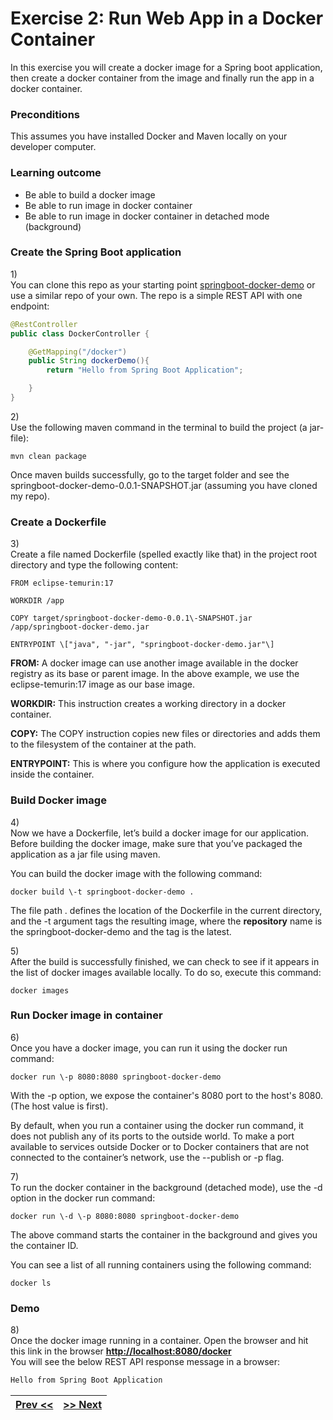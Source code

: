 # Exercise 2: Run Web App in a Docker Container

In this exercise you will create a docker image for a Spring boot application, then create a docker container from the image and finally run the app in a docker container.

### Preconditions

This assumes you have installed Docker and Maven locally on your developer computer.

### Learning outcome

* Be able to build a docker image   
* Be able to run image in docker container  
* Be able to run image in docker container in detached mode (background)

### Create the Spring Boot application

1\)  
You can clone this repo as your starting point [springboot-docker-demo](https://github.com/Tine-m/spring-docker-demo)
 or use a similar repo of your own. The repo is a simple REST API with one endpoint:

```java
@RestController  
public class DockerController {

    @GetMapping("/docker")  
    public String dockerDemo(){  
        return "Hello from Spring Boot Application";

    }  
}
```

2\)  
Use the following maven command in the terminal to build the project (a jar-file):

```maven
mvn clean package
```

Once maven builds successfully, go to the target folder and see the springboot-docker-demo-0.0.1-SNAPSHOT.jar (assuming you have cloned my repo).

### Create a Dockerfile

3\)  
Create a file named Dockerfile (spelled exactly like that) in the project root directory and type the following content:

```docker
FROM eclipse-temurin:17

WORKDIR /app

COPY target/springboot-docker-demo-0.0.1\-SNAPSHOT.jar /app/springboot-docker-demo.jar

ENTRYPOINT \["java", "-jar", "springboot-docker-demo.jar"\]
```

**FROM:** A docker image can use another image available in the docker registry as its base or parent image. In the above example, we use the eclipse-temurin:17 image as our base image.

**WORKDIR:** This instruction creates a working directory in a docker container.

**COPY:** The COPY instruction copies new files or directories and adds them to the filesystem of the container at the path.

**ENTRYPOINT:** This is where you configure how the application is executed inside the container.

### Build Docker image

4\)  
Now we have a Dockerfile, let’s build a docker image for our application.
Before building the docker image, make sure that you’ve packaged the application as a jar file using maven. 

You can build the docker image with the following command:

```docker
docker build \-t springboot-docker-demo .
```

The file path . defines the location of the Dockerfile in the current directory, and the \-t argument tags the resulting image, where the **repository** name is the springboot-docker-demo and the tag is the latest.

5\)  
After the build is successfully finished, we can check to see if it appears in the list of docker images available locally. To do so, execute this command:

```docker
docker images
```

### Run Docker image in container

6\)  
Once you have a docker image, you can run it using the docker run command:

```docker
docker run \-p 8080:8080 springboot-docker-demo
```

With the \-p option, we expose the container's 8080 port to the host's 8080\. (The host value is first).

By default, when you run a container using the docker run command, it does not publish any of its ports to the outside world. To make a port available to services outside Docker or to Docker containers that are not connected to the container’s network, use the \--publish or \-p flag.

7\)  
To run the docker container in the background (detached mode), use the \-d option in the docker run command:

```docker
docker run \-d \-p 8080:8080 springboot-docker-demo
```

The above command starts the container in the background and gives you the container ID.

You can see a list of all running containers using the following command:

```docker
docker ls
```

### Demo

8\)  
Once the docker image running in a container. Open the browser and hit this link in the browser [**http://localhost:8080/docker**](http://localhost:8080/docker)  
You will see the below REST API response message in a browser:

```html
Hello from Spring Boot Application
```

| [Prev <<](./DockerMySQL.md) | [>> Next](./DockerVolumeCompose.md) | 
|:------:|:------:|

